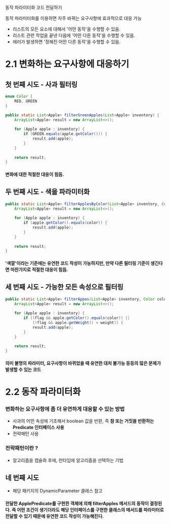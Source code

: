 동작 파라미터화 코드 전달하기

동작 파라미터화를 이용하면 자주 바뀌는 요구사항에 효과적으로 대응 가능

- 리스트의 모든 요소에 대해서 '어떤 동작'을 수행할 수 있음.
- 리스트 관련 작업을 끝낸 다음에 '어떤 다른 동작'을 수행할 수 있음.
- 에러가 발생하면 '정해진 어떤 다른 동작'을 수행할 수 있음.

# 2.1 변화하는 요구사항에 대응하기

## 첫 번째 시도 - 사과 필터링
```java
enum Color {
    RED, GREEN
}

public static List<Apple> filterGreenApples(List<Apple> inventory) {
    ArrayList<Apple> result = new ArrayList<>();
    
    for (Apple apple : inventory) {
        if (GREEN.equals(apple.getColor())) {
            result.add(apple);
        }
    }
    
    return result;
}
```

#### 변화에 대한 적절한 대응이 힘듬.

## 두 번째 시도 - 색을 파라미터화
```java
public static List<Apple> filterApplesByColor(List<Apple> inventory, Color color) {
    ArrayList<Apple> result = new ArrayList<>();
    
    for (Apple apple : inventory) {
        if (apple.getColor().equals(color)) {
            result.add(apple);
        }
    }
    
    return result;
}
```

#### '색깔'이라는 기준에는 유연한 코드 작성이 가능하지만, 만약 다른 필터링 기준이 생긴다면 마찬가지로 적절한 대응이 힘듬.

## 세 번째 시도 - 가능한 모든 속성으로 필터링
```java
public static List<Apple> filterAppes(List<Apple> inventory, Color color, int weight, boolean flag) {
    ArrayList<Apple> result = new ArrayList<>();
    
    for (Apple apple : inventory) {
        if ((flag && apple.getColor().equals(color)) ||
            (!flag && apple.getWeight() < weight)) {
            result.add(apple);
        }
    }
    
    return result;
}
```

#### 의미 불명의 파라미터, 요구사항이 바뀌었을 때 유연한 대처 불가능 등등의 많은 문제가 발생할 수 있는 코드

# 2.2 동작 파라미터화

### 변화하는 요구사항에 좀 더 유연하게 대응할 수 있는 방법
- 사과의 어떤 속성에 기초해서 boolean 값을 반환, 즉 <b>참 또는 거짓을 반환하는 Predicate 인터페이스 사용</b>
- 전략패턴 사용

### 전략패턴이란 ?

- 알고리즘을 캡슐화 후에, 런타임에 알고리즘을 선택하는 기법

## 네 번째 시도

- 해당 패키지의 DynamicParameter 클래스 참고

#### 전달한 ApplePredicate를 구현한 객체에 의해 filterApples 메서드의 동작이 결정된다. 즉 어떤 조건이 생기더라도 해당 인터페이스를 구현한 클래스의 메서드를 파라미터로 전달할 수 있기 때문에 유연한 코드 작성이 가능해진다.




